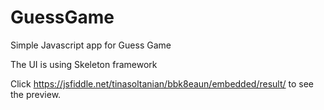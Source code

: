 # GuessGame
Simple Javascript app for Guess Game

The UI is using Skeleton framework

Click https://jsfiddle.net/tinasoltanian/bbk8eaun/embedded/result/ to see the preview.
